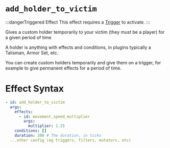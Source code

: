 # `add_holder_to_victim`
:::dangerTriggered Effect
This effect requires a [Trigger](https://plugins.auxilor.io/effects/all-triggers) to activate.
:::

Gives a custom holder temporarily to your victim (they must be a player) for a given period of time

A holder is anything with effects and conditions, in plugins typically a Talisman, Armor Set, etc.

You can create custom holders temporarily and give them on a trigger, for example to give permanent effects for a period of time.

# Effect Syntax
```yaml
- id: add_holder_to_victim
  args:
    effects: 
      - id: movement_speed_multiplier
        args:
          multiplier: 1.25
    conditions: []
    duration: 300 # The duration, in ticks
  ...other config (eg triggers, filters, mutators, etc)
```